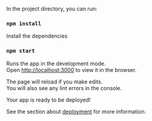 


In the project directory, you can run:

### `npm install`
Install the dependencies

### `npm start`

Runs the app in the development mode.<br />
Open [http://localhost:3000](http://localhost:3000) to view it in the browser.

The page will reload if you make edits.<br />
You will also see any lint errors in the console.


Your app is ready to be deployed!

See the section about [deployment](https://facebook.github.io/create-react-app/docs/deployment) for more information.

